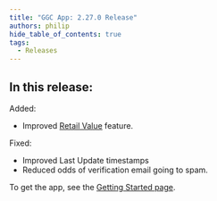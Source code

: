```yaml
---
title: "GGC App: 2.27.0 Release"
authors: philip
hide_table_of_contents: true
tags:
  - Releases
---
```


## In this release:

Added:
* Improved [Retail Value](https://geogardenclub.com/docs/user-guide/retail-value) feature.

Fixed:
* Improved Last Update timestamps
* Reduced odds of verification email going to spam.

To get the app, see the [Getting Started page](/docs/user-guide/get-started/overview).